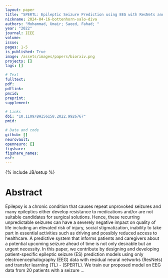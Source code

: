 ```yaml
---
layout: paper
title: "SPERTL: Epileptic Seizure Prediction using EEG with ResNets and Transfer Learning"
nickname: 2024-04-16-bottenhorn-salo-diva
authors: "Mohammad, Umair; Saeed, Fahad; "
year: "2022"
journal: IEEE
volume: 
issue:
pages: 1-5
is_published: True
image: /assets/images/papers/biorxiv.png
projects: []
tags: []

# Text
fulltext:
pdf:
pdflink:
pmcid:
preprint: 
supplement:

# Links
doi: "10.1109/BHI56158.2022.9926767"
pmid:

# Data and code
github: []
neurovault:
openneuro: []
figshare:
figshare_names:
osf:
---
```

{% include JB/setup %}

# Abstract

Epilepsy is a chronic condition that causes repeat unprovoked seizures and many epileptics either develop resistance to medications and/or are not suitable candidates for surgical solutions. Hence, these recurring unpredictable seizures can have a severely negative impact on quality of life including an elevated risk of injury, social stigmatization, inability to take part in essential activities such as driving and possibly reduced access to healthcare. A predictive system that informs patients and caregivers about a potential upcoming seizure ahead of time is not only desirable but an urgent necessity. In this paper, we contribute by designing and developing patient-specific epileptic seizure (ES) prediction models using only electroencephalography (EEG) data with residual neural networks (ResNets) and transfer learning (TL) - (SPERTL). We train our proposed model on EEG data from 20 patients with a seizure …
